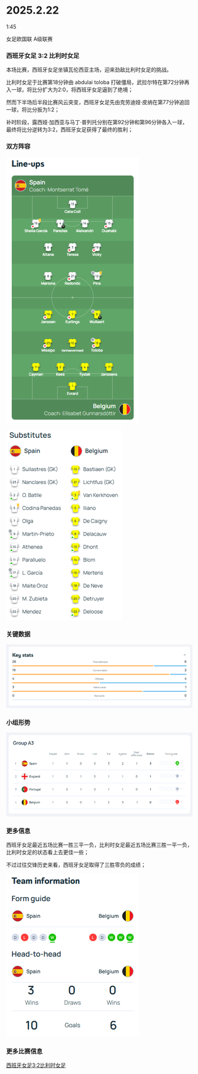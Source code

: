 # 2025.2.22

1:45

女足欧国联 A级联赛

### 西班牙女足 3:2 比利时女足

本场比赛，西班牙女足坐镇瓦伦西亚主场，迎来劲敌比利时女足的挑战。

比利时女足于比赛第18分钟由 abdulai toloba 打破僵局，武拉尔特在第72分钟再入一球，将比分扩大为2:0，将西班牙女足逼到了绝境；

然而下半场后半段比赛风云突变，西班牙女足先由克劳迪娅·皮纳在第77分钟追回一球，将比分扳为1:2；

补时阶段，露西娅·加西亚与马丁·普列托分别在第92分钟和第96分钟各入一球，最终将比分逆转为3:2，西班牙女足获得了最终的胜利；

### 双方阵容

![](images/mk-2025-02-26-00-50-12.png ':size=100%')

![](images/mk-2025-02-26-00-51-07.png ':size=100%')

### 关键数据

![](images/mk-2025-02-26-00-55-50.png ':size=100%')

### 小组形势

![](images/mk-2025-02-26-00-56-19.png ':size=100%')

### 更多信息

西班牙女足最近五场比赛一胜三平一负，比利时女足最近五场比赛三胜一平一负，比利时女足的状态看上去更佳一些；

不过过往交锋历史来看，西班牙女足取得了三胜零负的成绩；

![](images/mk-2025-02-26-00-52-00.png ':size=100%')

### 更多比赛信息

[西班牙女足3:2比利时女足](https://www.uefa.com/womensnationsleague/match/2042857--spain-vs-belgium/)
